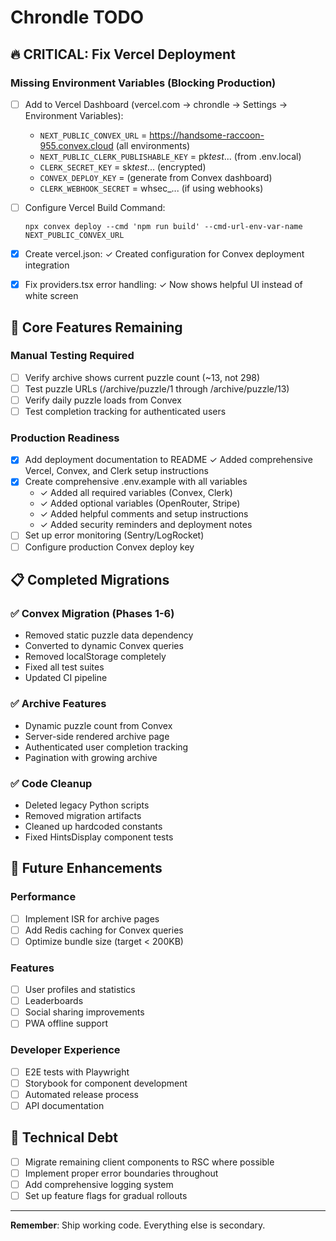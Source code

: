 # Chrondle TODO

## 🔥 CRITICAL: Fix Vercel Deployment

### Missing Environment Variables (Blocking Production)

- [ ] Add to Vercel Dashboard (vercel.com → chrondle → Settings → Environment Variables):

  - `NEXT_PUBLIC_CONVEX_URL` = https://handsome-raccoon-955.convex.cloud (all environments)
  - `NEXT_PUBLIC_CLERK_PUBLISHABLE_KEY` = pk*test*... (from .env.local)
  - `CLERK_SECRET_KEY` = sk*test*... (encrypted)
  - `CONVEX_DEPLOY_KEY` = (generate from Convex dashboard)
  - `CLERK_WEBHOOK_SECRET` = whsec\_... (if using webhooks)

- [ ] Configure Vercel Build Command:

  ```
  npx convex deploy --cmd 'npm run build' --cmd-url-env-var-name NEXT_PUBLIC_CONVEX_URL
  ```

- [x] Create vercel.json: ✓ Created configuration for Convex deployment integration

- [x] Fix providers.tsx error handling: ✓ Now shows helpful UI instead of white screen

## 🎯 Core Features Remaining

### Manual Testing Required

- [ ] Verify archive shows current puzzle count (~13, not 298)
- [ ] Test puzzle URLs (/archive/puzzle/1 through /archive/puzzle/13)
- [ ] Verify daily puzzle loads from Convex
- [ ] Test completion tracking for authenticated users

### Production Readiness

- [x] Add deployment documentation to README ✓ Added comprehensive Vercel, Convex, and Clerk setup instructions
- [x] Create comprehensive .env.example with all variables
  - ✓ Added all required variables (Convex, Clerk)
  - ✓ Added optional variables (OpenRouter, Stripe)
  - ✓ Added helpful comments and setup instructions
  - ✓ Added security reminders and deployment notes
- [ ] Set up error monitoring (Sentry/LogRocket)
- [ ] Configure production Convex deploy key

## 📋 Completed Migrations

### ✅ Convex Migration (Phases 1-6)

- Removed static puzzle data dependency
- Converted to dynamic Convex queries
- Removed localStorage completely
- Fixed all test suites
- Updated CI pipeline

### ✅ Archive Features

- Dynamic puzzle count from Convex
- Server-side rendered archive page
- Authenticated user completion tracking
- Pagination with growing archive

### ✅ Code Cleanup

- Deleted legacy Python scripts
- Removed migration artifacts
- Cleaned up hardcoded constants
- Fixed HintsDisplay component tests

## 🚀 Future Enhancements

### Performance

- [ ] Implement ISR for archive pages
- [ ] Add Redis caching for Convex queries
- [ ] Optimize bundle size (target < 200KB)

### Features

- [ ] User profiles and statistics
- [ ] Leaderboards
- [ ] Social sharing improvements
- [ ] PWA offline support

### Developer Experience

- [ ] E2E tests with Playwright
- [ ] Storybook for component development
- [ ] Automated release process
- [ ] API documentation

## 📝 Technical Debt

- [ ] Migrate remaining client components to RSC where possible
- [ ] Implement proper error boundaries throughout
- [ ] Add comprehensive logging system
- [ ] Set up feature flags for gradual rollouts

---

**Remember**: Ship working code. Everything else is secondary.

